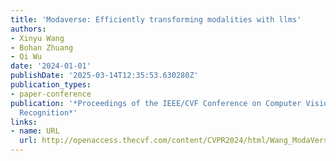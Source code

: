 ```yaml
---
title: 'Modaverse: Efficiently transforming modalities with llms'
authors:
- Xinyu Wang
- Bohan Zhuang
- Qi Wu
date: '2024-01-01'
publishDate: '2025-03-14T12:35:53.630280Z'
publication_types:
- paper-conference
publication: '*Proceedings of the IEEE/CVF Conference on Computer Vision and Pattern
  Recognition*'
links:
- name: URL
  url: http://openaccess.thecvf.com/content/CVPR2024/html/Wang_ModaVerse_Efficiently_Transforming_Modalities_with_LLMs_CVPR_2024_paper.html
---
```

